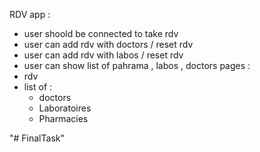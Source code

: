 RDV app :
- user shoold be connected to take  rdv 
- user can add  rdv with doctors /  reset rdv 
- user can add  rdv with labos / reset rdv 
- user can show list of pahrama , labos , doctors
pages : 
- rdv
- list of : 
    - doctors
    - Laboratoires
    - Pharmacies 

<!-- READ ABOUT PERSISTANT STATE -->"# FinalTask" 
